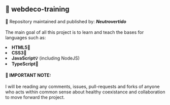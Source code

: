 ## 📕 webdeco-training

🎯 Repository maintained and published by: ___Neutrovertido___<br><br>
The main goal of all this project is to learn and teach the bases for languages such as:
  <li><strong>HTML5📄
  <li>CSS3📑
  <li>JavaScript💡</strong> (including NodeJS)
  <li><strong>TypeScript💎</strong>

#### 🔴 IMPORTANT NOTE:
I will be reading any comments, issues, pull-requests and forks of anyone who acts within common sense about healthy coexistance and collaboration to move forward the project.

